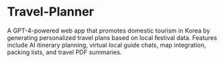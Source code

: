 # Travel-Planner
A GPT-4-powered web app that promotes domestic tourism in Korea by generating personalized travel plans based on local festival data. Features include AI itinerary planning, virtual local guide chats, map integration, packing lists, and travel PDF summaries. 
